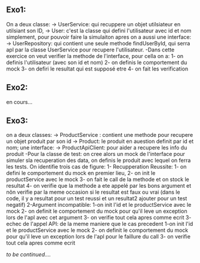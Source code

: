 Exo1:
----
On a deux classe:
-> UserService: qui recuppere un objet utilsiateur en utilsiant son ID,
-> User: c'est la classe qui defini l'utilisateur avec id et nom simplement, pour pouvoir faire la simulaiton apres
on a aussi une interface: 
-> UserRepository: qui contient une seule methode findUserById, qui serra apl par la classe UserService pour recupere l'utilisateur.
-Dans cette exercice on veut verifier la methode de l'interface, pour cella on a:
  1- on definis l'utilisateur (avec son id et nom)
  2- on definis le comportement du mock
  3- on defiri le resultat qui est supposé etre
  4- on fait les verification 

Exo2:
-----
en cours...

Exo3:
-----
on a deux classes: 
-> ProductService : contient une methode pour recupere un objet produit par son id
-> Product: le produit en auestion definit par id et nom;
une interface: 
-> ProductApiClient: pour aider a recupere les info du produit
-Pour la classe de test: on cree alors un mock de l'interface pour simuler sla recuperation des data, on definis le produit avec lequel on ferra les tests.
On identifie trois cas de figure: 
1- Recupperation Reussite: 
    1- on defini le comportement du mock en premier lieu, 
    2- on init le productService avec le mock 
    3- on fait le call de la methode et on stock le resultat
    4- on verifie que la methode a ete appelé par les bons argument et nôn verifie par la meme occasion si le resultat est faux ou vrai (dans le code, il y a resultat pour un test reussi et un resultat2 ajouter pour un test negatif)
2-Argument incompatible: 
    1-on init l'id et le productService avec le mock
    2- on definit le comportement du mock pour qu'il leve un exception lors de l'apl avec cet argument
    3- on verifie tout cela apres comme ecrit 
3- echec de l'appel API: de la meme maniere que le cas precedent
    1-on init l'id et le productService avec le mock
    2- on definit le comportement du mock pour qu'il leve un exception lors de l'apl pour le faillure du call
    3- on verifie tout cela apres comme ecrit 


*to be continued....*
